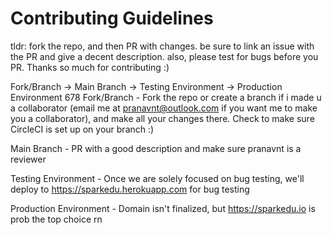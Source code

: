 # Contributing Guidelines

tldr: fork the repo, and then PR with changes. be sure to link an issue with the PR and give a decent description. also, please test for bugs before you PR. Thanks so much for contributing :)

Fork/Branch -> Main Branch -> Testing Environment -> Production Environment
678
Fork/Branch - Fork the repo or create a branch if i made u a collaborator (email me at pranavnt@outlook.com if you want me to make you a collaborator), and make all your changes there. Check to make sure CircleCI is set up on your branch :)

Main Branch - PR with a good description and make sure pranavnt is a reviewer

Testing Environment - Once we are solely focused on bug testing, we'll deploy to https://sparkedu.herokuapp.com for bug testing

Production Environment - Domain isn't finalized, but https://sparkedu.io is prob the top choice rn
